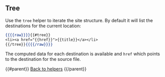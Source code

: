 ## Tree

Use the `tree` helper to iterate the site structure. By default it will list the destinations for the current location:

```handlebars
{{{{raw}}}}{{#tree}}
<li><a href="{{href}}">{{title}}</a></li>
{{/tree}}{{{{/raw}}}}
```

The computed data for each destination is available and `href` which points to the destination for the source file.

{{#parent}}
[Back to helpers]({{href}})
{{/parent}}
